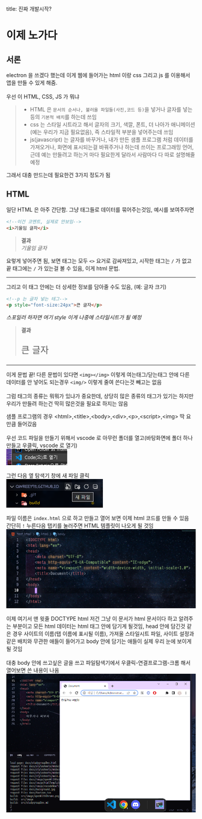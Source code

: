 title: 진짜 개발시작?

# 이제 노가다

## 서론
electron 을 쓰겠다 했는데 이게 웹에 들어가는 html 이랑 css 그리고 js 를 이용해서 앱을 만들 수 있게 해줌.
<br><br>
우선 이 HTML, CSS, JS 가 뭐냐  

> -  HTML 은 `문서의 순서나, 불러올 파일들(사진,코드 등)`을 넣거나 글자를 넣는등의 `기본적 배치`를 하는데 쓰임  
> - css 는 스타일 시트라고 해서 글자의 크기, 색깔, 폰트, 더 나아가 애니메이션(예는 우리가 지금 필요없음), 즉 스타일적 부분을 넣어주는데 쓰임  
> - js(javascript) 는 글자를 바꾸거나, 내가 만든 샘플 프로그램 처럼 데이터를 가져오거나, 화면에 표시되는걸 바꿔주거나 하는데 쓰이는 프로그래밍 언어, 근데 예는 만들려고 하는거 마다 필요한게 달라서 사람마다 다 따로 설명해줄 예정  

그래서 대충 만드는데 필요한건 3가지 정도가 됨

## HTML
일단 HTML 은 아주 간단함. 그냥 태그들로 데이터를 묶어주는것임, 예시를 보여주자면
<br>
```html
<!--이건 코멘트, 실제로 안보임-->
<i>기울임 글자</i>
```
> **결과**  
> <i>기울임 글자</i>  

요렇게  넣어주면 됨, 보면 태그는 모두 `<>` 요거로 감싸져있고, 시작한 태그는 `/` 가 없고 끝 태그에는 `/` 가 있는걸 볼 수 있음, 이게 html 문법.

---

그리고 이 태그 안에는 더 상세한 정보를 담아줄 수도 있음, (예: 글자 크기)
```html
<!--p 는 글자 넣는 테그-->
<p style="font-size:24px">큰 글자</p>
```
*스포일러 하자면 여기 style 이게 나중에 스타일시트가 될 예정*  
> **결과**
> <p style="font-size:24px">큰 글자</p>  

---

이게 문법 끝! 다른 문법이 있다면 `<img></img>` 이렇게 여는태그/닫는태그 안에 다른 데이터를 안 넣어도 되는경우 `<img/>` 이렇게 줄여 쓴다는것 빼고는 없음
<br><br>
그럼 태그의 종류는 뭐뭐가 있냐가 중요한데, 상당히 많은 종류의 태그가 있기는 하지만 우리가 만들려 하는건 딱히 많은것을 필요로 하지는 않음  

샘플 프로그램의 경우 &lt;html&gt;,&lt;title&gt;,&lt;body&gt;,&lt;div&gt;,&lt;p&gt;,&lt;script&gt;,&lt;img&gt; 딱 요만큼 들어갔음
<br><br>
우선 코드 파일을 만들기 위해서 vscode 로 아무런 폴더를 열고(바탕화면에 폴더 하나 만들고 우클릭, vscode 로 열기)  
![image](./image/studygroup/openWithVscode.png)  

그런 다음 옆 탐색기 창에 새 파일 클릭  
![image](./image/studygroup/vscodeNewfile.png)  

파일 이름은 `index.html` 으로 하고 만들고 열어 보면 이제 html 코드를 만들 수 있음  
간단히 `!` 누른다음 탭키를 눌러주면 HTML 템플릿이 나오게 될 것임  
![image](./image/studygroup/htmlTemplate.png)  

이제 여기서 맨 윗줄 DOCTYPE html 저건 그냥 이 문서가 html 문서이다 하고 알려주는 부분이고 모든 html 데이터는 html 태그 안에 담기게 될것임, head 안에 담긴것 같은 경우 사이트의 이름(탭 이름에 표시될 이름), 가져올 스타일시트 파일, 사이트 설정과 같은 배치와 무관한 애들이 들어가고 body 안에 담기는 애들이 실제 우리 눈에 보이게 될 것임
<br><br>
대충 body 안에 쓰고싶은 글을 쓰고 파일탐색기에서 우클릭-연결프로그램-크롬 해서 열어보면 쓴 내용이 나옴
![image](./image/studygroup/chrome.png)  
